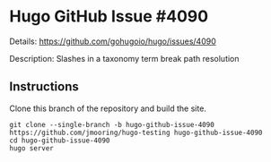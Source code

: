 # Hugo GitHub Issue #4090

Details: <https://github.com/gohugoio/hugo/issues/4090>

Description: Slashes in a taxonomy term break path resolution

## Instructions

Clone this branch of the repository and build the site.

```text
git clone --single-branch -b hugo-github-issue-4090 https://github.com/jmooring/hugo-testing hugo-github-issue-4090
cd hugo-github-issue-4090
hugo server
```
